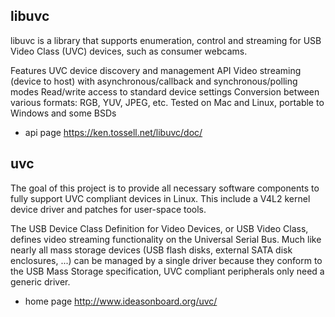 ## libuvc
libuvc is a library that supports enumeration, control and streaming for USB Video Class (UVC) devices, such as consumer webcams.

Features
UVC device discovery and management API
Video streaming (device to host) with asynchronous/callback and synchronous/polling modes
Read/write access to standard device settings
Conversion between various formats: RGB, YUV, JPEG, etc.
Tested on Mac and Linux, portable to Windows and some BSDs
- api page <https://ken.tossell.net/libuvc/doc/>


## uvc
The goal of this project is to provide all necessary software components to fully support UVC compliant devices in Linux. This include a V4L2 kernel device driver and patches for user-space tools.

The USB Device Class Definition for Video Devices, or USB Video Class, defines video streaming functionality on the Universal Serial Bus. Much like nearly all mass storage devices (USB flash disks, external SATA disk enclosures, ...) can be managed by a single driver because they conform to the USB Mass Storage specification, UVC compliant peripherals only need a generic driver.
- home page <http://www.ideasonboard.org/uvc/>